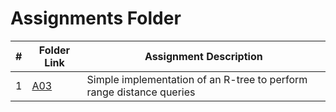 # Assignments Folder

|   #   | Folder Link | Assignment Description |
| :---: | ----------- | ---------------------- |
|   1   | [A03](A03)  | Simple implementation of an R-tree to perform range distance queries |
